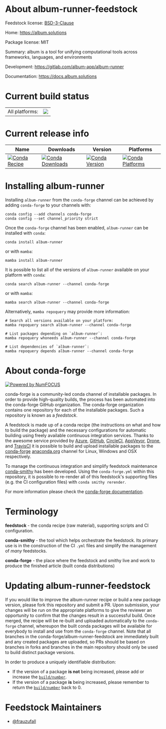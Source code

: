 About album-runner-feedstock
============================

Feedstock license: [BSD-3-Clause](https://github.com/conda-forge/album-runner-feedstock/blob/main/LICENSE.txt)

Home: https://album.solutions

Package license: MIT

Summary: album is a tool for unifying computational tools across frameworks, languages, and environments

Development: https://gitlab.com/album-app/album-runner

Documentation: https://docs.album.solutions

Current build status
====================


<table><tr><td>All platforms:</td>
    <td>
      <a href="https://dev.azure.com/conda-forge/feedstock-builds/_build/latest?definitionId=16460&branchName=main">
        <img src="https://dev.azure.com/conda-forge/feedstock-builds/_apis/build/status/album-runner-feedstock?branchName=main">
      </a>
    </td>
  </tr>
</table>

Current release info
====================

| Name | Downloads | Version | Platforms |
| --- | --- | --- | --- |
| [![Conda Recipe](https://img.shields.io/badge/recipe-album--runner-green.svg)](https://anaconda.org/conda-forge/album-runner) | [![Conda Downloads](https://img.shields.io/conda/dn/conda-forge/album-runner.svg)](https://anaconda.org/conda-forge/album-runner) | [![Conda Version](https://img.shields.io/conda/vn/conda-forge/album-runner.svg)](https://anaconda.org/conda-forge/album-runner) | [![Conda Platforms](https://img.shields.io/conda/pn/conda-forge/album-runner.svg)](https://anaconda.org/conda-forge/album-runner) |

Installing album-runner
=======================

Installing `album-runner` from the `conda-forge` channel can be achieved by adding `conda-forge` to your channels with:

```
conda config --add channels conda-forge
conda config --set channel_priority strict
```

Once the `conda-forge` channel has been enabled, `album-runner` can be installed with `conda`:

```
conda install album-runner
```

or with `mamba`:

```
mamba install album-runner
```

It is possible to list all of the versions of `album-runner` available on your platform with `conda`:

```
conda search album-runner --channel conda-forge
```

or with `mamba`:

```
mamba search album-runner --channel conda-forge
```

Alternatively, `mamba repoquery` may provide more information:

```
# Search all versions available on your platform:
mamba repoquery search album-runner --channel conda-forge

# List packages depending on `album-runner`:
mamba repoquery whoneeds album-runner --channel conda-forge

# List dependencies of `album-runner`:
mamba repoquery depends album-runner --channel conda-forge
```


About conda-forge
=================

[![Powered by
NumFOCUS](https://img.shields.io/badge/powered%20by-NumFOCUS-orange.svg?style=flat&colorA=E1523D&colorB=007D8A)](https://numfocus.org)

conda-forge is a community-led conda channel of installable packages.
In order to provide high-quality builds, the process has been automated into the
conda-forge GitHub organization. The conda-forge organization contains one repository
for each of the installable packages. Such a repository is known as a *feedstock*.

A feedstock is made up of a conda recipe (the instructions on what and how to build
the package) and the necessary configurations for automatic building using freely
available continuous integration services. Thanks to the awesome service provided by
[Azure](https://azure.microsoft.com/en-us/services/devops/), [GitHub](https://github.com/),
[CircleCI](https://circleci.com/), [AppVeyor](https://www.appveyor.com/),
[Drone](https://cloud.drone.io/welcome), and [TravisCI](https://travis-ci.com/)
it is possible to build and upload installable packages to the
[conda-forge](https://anaconda.org/conda-forge) [anaconda.org](https://anaconda.org/)
channel for Linux, Windows and OSX respectively.

To manage the continuous integration and simplify feedstock maintenance
[conda-smithy](https://github.com/conda-forge/conda-smithy) has been developed.
Using the ``conda-forge.yml`` within this repository, it is possible to re-render all of
this feedstock's supporting files (e.g. the CI configuration files) with ``conda smithy rerender``.

For more information please check the [conda-forge documentation](https://conda-forge.org/docs/).

Terminology
===========

**feedstock** - the conda recipe (raw material), supporting scripts and CI configuration.

**conda-smithy** - the tool which helps orchestrate the feedstock.
                   Its primary use is in the construction of the CI ``.yml`` files
                   and simplify the management of *many* feedstocks.

**conda-forge** - the place where the feedstock and smithy live and work to
                  produce the finished article (built conda distributions)


Updating album-runner-feedstock
===============================

If you would like to improve the album-runner recipe or build a new
package version, please fork this repository and submit a PR. Upon submission,
your changes will be run on the appropriate platforms to give the reviewer an
opportunity to confirm that the changes result in a successful build. Once
merged, the recipe will be re-built and uploaded automatically to the
`conda-forge` channel, whereupon the built conda packages will be available for
everybody to install and use from the `conda-forge` channel.
Note that all branches in the conda-forge/album-runner-feedstock are
immediately built and any created packages are uploaded, so PRs should be based
on branches in forks and branches in the main repository should only be used to
build distinct package versions.

In order to produce a uniquely identifiable distribution:
 * If the version of a package **is not** being increased, please add or increase
   the [``build/number``](https://docs.conda.io/projects/conda-build/en/latest/resources/define-metadata.html#build-number-and-string).
 * If the version of a package **is** being increased, please remember to return
   the [``build/number``](https://docs.conda.io/projects/conda-build/en/latest/resources/define-metadata.html#build-number-and-string)
   back to 0.

Feedstock Maintainers
=====================

* [@frauzufall](https://github.com/frauzufall/)

